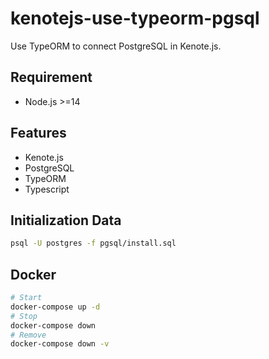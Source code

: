 # kenotejs-use-typeorm-pgsql

Use TypeORM to connect PostgreSQL in Kenote.js.

## Requirement

- Node.js >=14

## Features

- Kenote.js
- PostgreSQL
- TypeORM
- Typescript

## Initialization Data

```bash
psql -U postgres -f pgsql/install.sql
```

## Docker

```bash
# Start
docker-compose up -d
# Stop
docker-compose down
# Remove
docker-compose down -v
```
